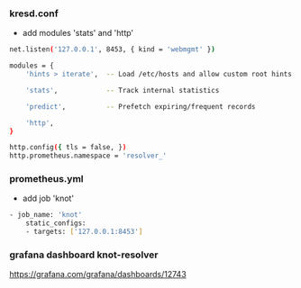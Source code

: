 ### kresd.conf
- add modules 'stats' and 'http'
```sh
net.listen('127.0.0.1', 8453, { kind = 'webmgmt' })

modules = {
    'hints > iterate',  -- Load /etc/hosts and allow custom root hints

    'stats',            -- Track internal statistics

    'predict',          -- Prefetch expiring/frequent records

    'http',
}

http.config({ tls = false, })
http.prometheus.namespace = 'resolver_'
```

### prometheus.yml
- add job 'knot'
```sh
- job_name: 'knot'
    static_configs:
    - targets: ['127.0.0.1:8453']
```

### grafana dashboard knot-resolver
https://grafana.com/grafana/dashboards/12743
